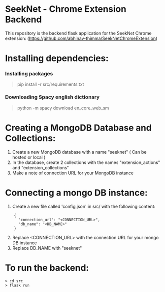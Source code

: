 # SeekNet - Chrome Extension Backend

This repository is the backend flask application for the SeekNet Chrome extension: (https://github.com/abhinav-thimma/SeekNetChromeExtension)
# Installing dependencies:
### Installing packages
> pip install -r src/requirements.txt
### Downloading Spacy english dictionary
> python -m spacy download en_core_web_sm

# Creating a MongoDB Database and Collections:
1. Create a new MongoDB database with a name "seeknet" ( Can be hosted or local )
2. In the database, create 2 collections with the names "extension_actions" and "extension_collections"
3. Make a note of connection URL for your MongoDB instance
# Connecting a mongo DB instance:
1. Create a new file called 'config.json' in src/ with the following content:
```
    {
      "connection_url": "<CONNECTION_URL>",
      "db_name": "<DB_NAME>"
    }
```
2. Replace <CONNECTION_URL> with the connection URL for your mongo DB instance
3. Replace DB_NAME with "seeknet"

# To run the backend:
```
> cd src
> flask run
```
